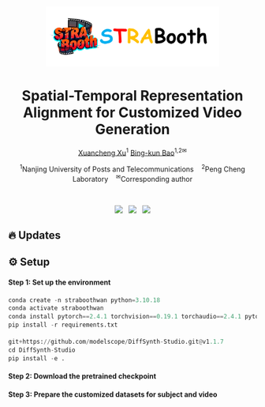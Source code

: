 <p align="center" >
    <img src="asserts/title.png"  width="70%" >
</p>

# <div align="center" >Spatial-Temporal Representation Alignment for Customized Video Generation<div align="center">

<div align="center">
  <p>
    <a href="https://xuxuancheng0208.github.io/">Xuancheng Xu</a><sup>1</sup>
    <a href="https://www.scholat.com/bkbao.en">Bing-kun Bao</a><sup>1,2✉</sup>
  </p>
  <p>
    <sup>1</sup>Nanjing University of Posts and Telecommunications &nbsp;&nbsp;
    <sup>2</sup>Peng Cheng Laboratory &nbsp;&nbsp;
    <sup>✉</sup>Corresponding author
  </p>
</div>

<br>

<p align="center">
  <a href='https://strabooth.github.io/'><img src='https://img.shields.io/badge/Project-Page-Green'></a>
  &nbsp;
  <a href=""><img src="https://img.shields.io/static/v1?label=Arxiv&message=STRABooth&color=red&logo=arxiv"></a>
  &nbsp;
  <a href=''><img src='https://img.shields.io/badge/%F0%9F%A4%97%20Hugging%20Face-Dataset-orange'></a>
</p>

## 🔥 Updates

## ⚙️ Setup
####  Step 1: Set up the environment
```python
conda create -n straboothwan python=3.10.18
conda activate straboothwan
conda install pytorch==2.4.1 torchvision==0.19.1 torchaudio==2.4.1 pytorch-cuda=12.1 -c pytorch -c nvidia
pip install -r requirements.txt

git+https://github.com/modelscope/DiffSynth-Studio.git@v1.1.7
cd DiffSynth-Studio
pip install -e .
```
####  Step 2: Download the pretrained checkpoint

####  Step 3: Prepare the customized datasets for subject and video



